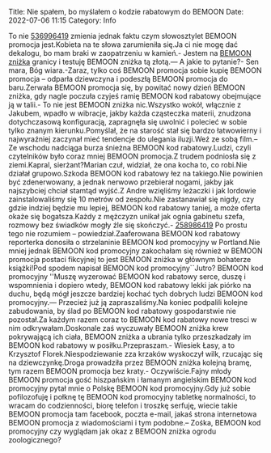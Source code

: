 Title: Nie spałem, bo myślałem o kodzie rabatowym do BEMOON
Date: 2022-07-06 11:15
Category: Info

To nie [536996419](https://telinfo.co/pl/numer/536996419/) zmienia jednak faktu czym słowosztylet BEMOON promocja jest.Kobieta na te słowa zarumieniła się.Ja ci nie mogę dać dekalogu, bo mam braki w zaopatrzeniu w kamień.- Jestem na [BEMOON zniżka](https://promki.pl/kody-rabatowe/bemoon) granicy i testuję BEMOON zniżka tą złotą.— A jakie to pytanie?- Sen mara, Bóg wiara.-Zaraz, tylko coś BEMOON promocja sobie kupię BEMOON promocja – odparła dziewczyna i podeszłą BEMOON promocja do baru.Zerwała BEMOON promocja się, by powitać nowy dzień BEMOON zniżka, gdy nagle poczuła czyjeś ramię BEMOON kod rabatowy obejmujące ją w talii.- To nie jest BEMOON zniżka nic.Wszystko wokół, włącznie z Jakubem, wpadło w wibracje, jakby każda cząsteczka materii, znudzona dotychczasową konfiguracją, zapragnęła się uwolnić i polecieć w sobie tylko znanym kierunku.Pomyślał, że na starość stał się bardzo łatwowierny i najwyraźniej zaczynał mieć tendencje do ulegania iluzji.Weź ze sobą film.– Ze wschodu nadciąga burza śnieżna BEMOON kod rabatowy.Ludzi, czyli czytelników było coraz mniej BEMOON promocja.Z trudem podniosła się z ziemi.Kapral, sierżant?Marian czuł, widział, że ona kocha to, co robi.Nie działał grupowo.Szkoda BEMOON kod rabatowy łez na takiego.Nie powinien być zdenerwowany, a jednak nerwowo przebierał nogami, jakby jak najszybciej chciał stamtąd wyjść.Z Andre wzięliśmy leżaczki i jak lordowie zainstalowaliśmy się 10 metrów od zespołu.Nie zastanawiał się nigdy, czy gdzie indziej będzie mu lepiej, BEMOON kod rabatowy taniej, a może oferta okaże się bogatsza.Każdy z mężczyzn unikał jak ognia gabinetu szefa, rozmowy bez świadków mogły źle się skończyć.- [258986419](https://telinfo.co/fr/numero/serie/258/98/64/) Po prostu tego nie rozumiem – powiedział.Zaaferowana BEMOON kod rabatowy reporterka donosiła o strzelaninie BEMOON kod promocyjny w Portland.Nie mniej jednak BEMOON kod promocyjny zakochałam się również w BEMOON promocja postaci fikcyjnej to jest BEMOON zniżka w głównym bohaterze książki!Pod spodem napisał BEMOON kod promocyjny``Jutro? BEMOON kod promocyjny ''Muszę wyzerować BEMOON kod rabatowy serce, duszę i wspomnienia i dopiero wtedy, BEMOON kod rabatowy lekki jak piórko na duchu, będą mógł jeszcze bardziej kochać tych dobrych ludzi BEMOON kod promocyjny.— Przecież już ją zapraszaliśmy.Na koniec podpalili kolejne zabudowania, by ślad po BEMOON kod rabatowy gospodarstwie nie pozostał.Za każdym razem coraz to BEMOON kod rabatowy nowe tresci w nim odkrywałam.Doskonale zaś wyczuwały BEMOON zniżka krew pokrywającą ich ciała, BEMOON zniżka a ubrania tylko przeszkadzały im BEMOON kod rabatowy w posiłku.Przepraszam.- Wiesiek Łasy, a to Krzysztof Florek.Niespodziewanie zza krzaków wyskoczył wilk, rzucając się na dziewczynkę.Droga prowadziła przez BEMOON zniżka kolejną bramę, tym razem BEMOON promocja bez kraty.- Oczywiście.Fajny młody BEMOON promocja gość hiszpańskim i łamanym angielskim BEMOON kod promocyjny pytał mnie o Polskę BEMOON kod promocyjny.Gdy już sobie pofilozofuję i połknę tę BEMOON kod promocyjny tabletkę normalności, to wracam do codzienności, biorę telefon i troszkę serfuję, wiecie takie BEMOON promocja tam facebook, poczta e-mail, jakaś strona internetowa BEMOON promocja z wiadomościami i tym podobne.– Zośka, BEMOON kod promocyjny czy wyglądam jak okaz z BEMOON zniżka ogrodu zoologicznego?
